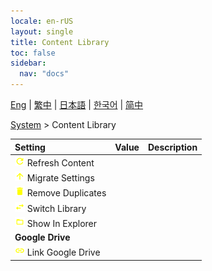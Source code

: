 ```yaml
---
locale: en-rUS
layout: single
title: Content Library
toc: false
sidebar:
  nav: "docs"
---
```

[Eng](/dancexr/menu/2025.4/system/library) | [繁中](/tw/dancexr/menu/2025.4/system/library) | [日本語](/jp/dancexr/menu/2025.4/system/library) | [한국어](/kr/dancexr/menu/2025.4/system/library) | [简中](/zh/dancexr/menu/2025.4/system/library)

[System](../menu#System) > Content Library



| Setting | Value | Description |
| :--- | --- | :--- |
|<nobr>![refresh icon](/images/icon/ic_refresh.png) Refresh Content</nobr>|| 
|<nobr>![up icon](/images/icon/ic_up.png) Migrate Settings</nobr>|| 
|<nobr>![delete icon](/images/icon/ic_delete.png) Remove Duplicates</nobr>|| 
|<nobr>![replace icon](/images/icon/ic_replace.png) Switch Library</nobr>|| 
|<nobr>![folder_open icon](/images/icon/ic_folder_open.png) Show In Explorer</nobr>|| 
|<nobr> <b>Google Drive</b></nobr>|| 
|<nobr>![linked icon](/images/icon/ic_linked.png) Link Google Drive</nobr>|| 
